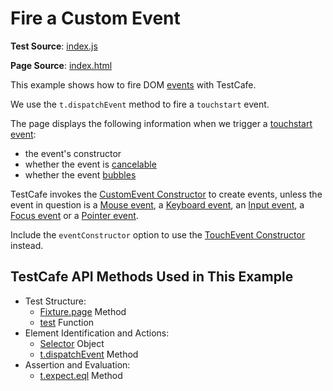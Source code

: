 # Fire a Custom Event

**Test Source**: [index.js](index.js)

**Page Source**: [index.html](index.html)

This example shows how to fire DOM [events](https://developer.mozilla.org/en-US/docs/Web/API/Event) with TestCafe.

We use the `t.dispatchEvent` method to fire a `touchstart` event.

The page displays the following information when we trigger a [touchstart event](https://developer.mozilla.org/en-US/docs/Web/Events/touchstart):

* the event's constructor
* whether the event is [cancelable](https://developer.mozilla.org/en-US/docs/Web/API/Event/cancelable)
* whether the event [bubbles](https://developer.mozilla.org/en-US/docs/Web/API/Event/bubbles)  

TestCafe invokes the [CustomEvent Constructor](https://developer.mozilla.org/en-US/docs/Web/API/CustomEvent/CustomEvent) to create events, unless the event in question is a [Mouse event](https://devexpress.github.io/testcafe/documentation/reference/test-api/testcontroller/dispatchevent.html#mouse-events), a [Keyboard event](https://devexpress.github.io/testcafe/documentation/reference/test-api/testcontroller/dispatchevent.html#keyboard-events), an [Input event](https://devexpress.github.io/testcafe/documentation/reference/test-api/testcontroller/dispatchevent.html#input-events), a [Focus event](https://devexpress.github.io/testcafe/documentation/reference/test-api/testcontroller/dispatchevent.html#focus-events) or a [Pointer event](https://devexpress.github.io/testcafe/documentation/reference/test-api/testcontroller/dispatchevent.html#pointer-events).

Include the `eventConstructor` option to use the [TouchEvent Constructor](https://developer.mozilla.org/en-US/docs/Web/API/TouchEvent/TouchEvent) instead.

## TestCafe API Methods Used in This Example

* Test Structure:
  * [Fixture.page](https://devexpress.github.io/testcafe/documentation/reference/test-api/fixture/page.html) Method
  * [test](https://devexpress.github.io/testcafe/documentation/reference/test-api/global/test.html) Function
* Element Identification and Actions:
  * [Selector](https://devexpress.github.io/testcafe/documentation/reference/test-api/selector/) Object
  * [t.dispatchEvent](https://devexpress.github.io/testcafe/documentation/reference/test-api/testcontroller/dispatchevent.html) Method
* Assertion and Evaluation:
  * [t.expect.eql](https://devexpress.github.io/testcafe/documentation/reference/test-api/testcontroller/expect/eql.html) Method
